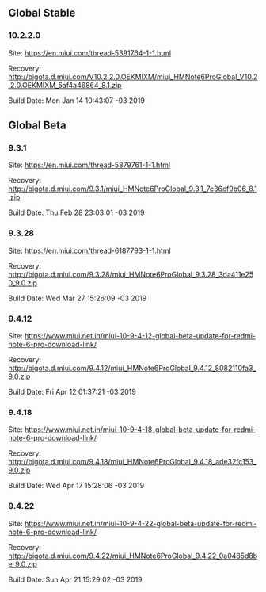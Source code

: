 ## Global Stable
### 10.2.2.0
Site: https://en.miui.com/thread-5391764-1-1.html

Recovery: http://bigota.d.miui.com/V10.2.2.0.OEKMIXM/miui_HMNote6ProGlobal_V10.2.2.0.OEKMIXM_5af4a46864_8.1.zip

Build Date: Mon Jan 14 10:43:07 -03 2019

## Global Beta
### 9.3.1
Site: https://en.miui.com/thread-5879761-1-1.html

Recovery: http://bigota.d.miui.com/9.3.1/miui_HMNote6ProGlobal_9.3.1_7c36ef9b06_8.1.zip

Build Date: Thu Feb 28 23:03:01 -03 2019

### 9.3.28
Site: https://en.miui.com/thread-6187793-1-1.html

Recovery: http://bigota.d.miui.com/9.3.28/miui_HMNote6ProGlobal_9.3.28_3da411e250_9.0.zip

Build Date: Wed Mar 27 15:26:09 -03 2019

### 9.4.12
Site: https://www.miui.net.in/miui-10-9-4-12-global-beta-update-for-redmi-note-6-pro-download-link/

Recovery: http://bigota.d.miui.com/9.4.12/miui_HMNote6ProGlobal_9.4.12_8082110fa3_9.0.zip

Build Date: Fri Apr 12 01:37:21 -03 2019

### 9.4.18
Site: https://www.miui.net.in/miui-10-9-4-18-global-beta-update-for-redmi-note-6-pro-download-link/

Recovery: http://bigota.d.miui.com/9.4.18/miui_HMNote6ProGlobal_9.4.18_ade32fc153_9.0.zip

Build Date: Wed Apr 17 15:28:06 -03 2019

### 9.4.22
Site: https://www.miui.net.in/miui-10-9-4-22-global-beta-update-for-redmi-note-6-pro-download-link/

Recovery: http://bigota.d.miui.com/9.4.22/miui_HMNote6ProGlobal_9.4.22_0a0485d8be_9.0.zip

Build Date: Sun Apr 21 15:29:02 -03 2019